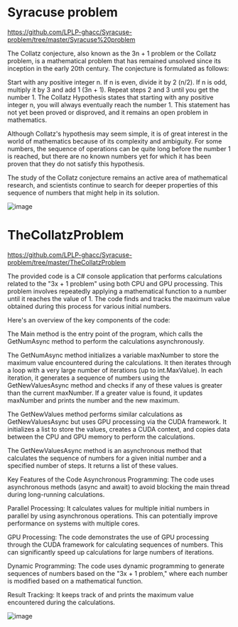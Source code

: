 # Syracuse problem

<a>https://github.com/LPLP-ghacc/Syracuse-problem/tree/master/Syracuse%20problem</a>

The Collatz conjecture, also known as the 3n + 1 problem or the Collatz problem, is a mathematical problem that has remained unsolved since its inception in the early 20th century. The conjecture is formulated as follows:

Start with any positive integer n.
If n is even, divide it by 2 (n/2).
If n is odd, multiply it by 3 and add 1 (3n + 1).
Repeat steps 2 and 3 until you get the number 1.
The Collatz Hypothesis states that starting with any positive integer n, you will always eventually reach the number 1. This statement has not yet been proved or disproved, and it remains an open problem in mathematics.

Although Collatz's hypothesis may seem simple, it is of great interest in the world of mathematics because of its complexity and ambiguity. For some numbers, the sequence of operations can be quite long before the number 1 is reached, but there are no known numbers yet for which it has been proven that they do not satisfy this hypothesis.

The study of the Collatz conjecture remains an active area of mathematical research, and scientists continue to search for deeper properties of this sequence of numbers that might help in its solution.

![image](https://github.com/LPLP-ghacc/Syracuse-problem/assets/53939350/b5c2b124-ca65-4857-9954-03220daad5d5)


# TheCollatzProblem

<a>https://github.com/LPLP-ghacc/Syracuse-problem/tree/master/TheCollatzProblem</a>

The provided code is a C# console application that performs calculations related to the "3x + 1 problem" using both CPU and GPU processing. This problem involves repeatedly applying a mathematical function to a number until it reaches the value of 1. The code finds and tracks the maximum value obtained during this process for various initial numbers.

Here's an overview of the key components of the code:

The Main method is the entry point of the program, which calls the GetNumAsync method to perform the calculations asynchronously.

The GetNumAsync method initializes a variable maxNumber to store the maximum value encountered during the calculations. It then iterates through a loop with a very large number of iterations (up to int.MaxValue). In each iteration, it generates a sequence of numbers using the GetNewValuesAsync method and checks if any of these values is greater than the current maxNumber. If a greater value is found, it updates maxNumber and prints the number and the new maximum.

The GetNewValues method performs similar calculations as GetNewValuesAsync but uses GPU processing via the CUDA framework. It initializes a list to store the values, creates a CUDA context, and copies data between the CPU and GPU memory to perform the calculations.

The GetNewValuesAsync method is an asynchronous method that calculates the sequence of numbers for a given initial number and a specified number of steps. It returns a list of these values.

Key Features of the Code
Asynchronous Programming: The code uses asynchronous methods (async and await) to avoid blocking the main thread during long-running calculations.

Parallel Processing: It calculates values for multiple initial numbers in parallel by using asynchronous operations. This can potentially improve performance on systems with multiple cores.

GPU Processing: The code demonstrates the use of GPU processing through the CUDA framework for calculating sequences of numbers. This can significantly speed up calculations for large numbers of iterations.

Dynamic Programming: The code uses dynamic programming to generate sequences of numbers based on the "3x + 1 problem," where each number is modified based on a mathematical function.

Result Tracking: It keeps track of and prints the maximum value encountered during the calculations.

![image](https://github.com/LPLP-ghacc/Syracuse-problem/assets/53939350/0dfad730-59a8-4e45-965e-754b48be2fd3)


